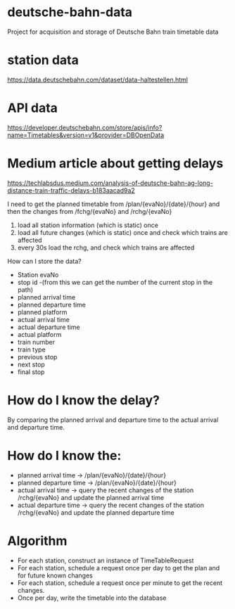 # deutsche-bahn-data
Project for acquisition and storage of Deutsche Bahn train timetable data

# station data
https://data.deutschebahn.com/dataset/data-haltestellen.html

# API data
https://developer.deutschebahn.com/store/apis/info?name=Timetables&version=v1&provider=DBOpenData

# Medium article about getting delays
https://techlabsdus.medium.com/analysis-of-deutsche-bahn-ag-long-distance-train-traffic-delays-b183aacad9a2

I need to get the planned timetable from /plan/{evaNo}/{date}/{hour}
and then the changes from /fchg/{evaNo} and /rchg/{evaNo}

1. load all station information (which is static) once
2. load all future changes (which is static) once and check which trains are affected
3. every 30s load the rchg, and check which trains are affected

How can I store the data?
* Station evaNo
* stop id -(from this we can get the number of the current stop in the path)
* planned arrival time
* planned departure time
* planned platform
* actual arrival time
* actual departure time
* actual platform
* train number
* train type
* previous stop
* next stop
* final stop

# How do I know the delay?
By comparing the planned arrival and departure time to the actual arrival and departure time.

# How do I know the:
* planned arrival time -> /plan/{evaNo}/{date}/{hour}
* planned departure time -> /plan/{evaNo}/{date}/{hour}
* actual arrival time -> query the recent changes of the station /rchg/{evaNo} and update the planned arrival time
* actual departure time ->  query the recent changes of the station /rchg/{evaNo} and update the planned departure time

# Algorithm
* For each station, construct an instance of TimeTableRequest
* For each station, schedule a request once per day to get the plan and for future known changes
* For each station, schedule a request once per minute to get the recent changes.
* Once per day, write the timetable into the database
